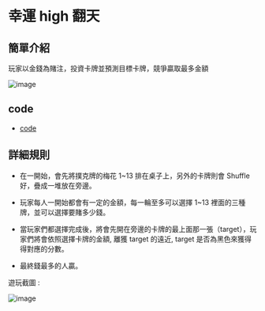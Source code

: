 # 幸運 high 翻天

## 簡單介紹

玩家以金錢為賭注，投資卡牌並預測目標卡牌，競爭贏取最多金額

![image](https://github.com/yozen0405/Game/assets/71330526/f92f2ae7-1f02-4255-b1ac-149f028add59)

## code

- [code](./code.py)

## 詳細規則

- 在一開始，會先將撲克牌的梅花 1~13 排在桌子上，另外的卡牌則會 Shuffle 好，疊成一堆放在旁邊。

- 玩家每人一開始都會有一定的金額，每一輪至多可以選擇 1~13 裡面的三種牌，並可以選擇要賭多少錢。

- 當玩家們都選擇完成後，將會先開在旁邊的卡牌的最上面那一張（target），玩家們將會依照選擇卡牌的金額, 離獲 target 的遠近, target 是否為黑色來獲得得對應的分數。

- 最終錢最多的人贏。

遊玩截圖 :

![image](https://github.com/yozen0405/Game/assets/71330526/9c51c6b8-d1e8-4162-9668-1f9789092ca2)



